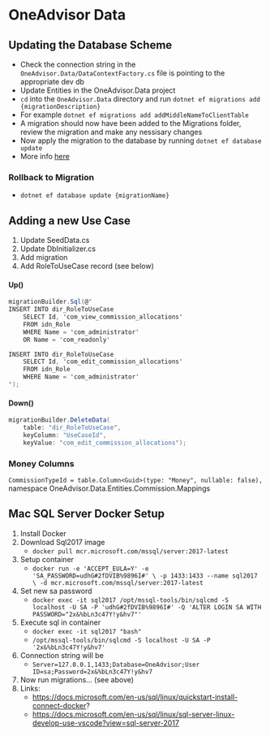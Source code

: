 # OneAdvisor Data

## Updating the Database Scheme

-   Check the connection string in the `OneAdvisor.Data/DataContextFactory.cs` file is pointing to the appropriate dev db
-   Update Entities in the OneAdvisor.Data project
-   `cd` into the `OneAdvisor.Data` directory and run `dotnet ef migrations add {migrationDescription}`
-   For example `dotnet ef migrations add addMiddleNameToClientTable`
-   A migration should now have been added to the Migrations folder, review the migration and make any nessisary changes
-   Now apply the migration to the database by running `dotnet ef database update`
-   More info [here](https://docs.microsoft.com/en-us/ef/core/managing-schemas/migrations/)

### Rollback to Migration

-   `dotnet ef database update {migrationName}`

## Adding a new Use Case

1. Update SeedData.cs
2. Update DbInitializer.cs
3. Add migration
4. Add RoleToUseCase record (see below)

#### Up()

```c#
migrationBuilder.Sql(@"
INSERT INTO dir_RoleToUseCase
    SELECT Id, 'com_view_commission_allocations'
    FROM idn_Role
    WHERE Name = 'com_administrator'
    OR Name = 'com_readonly'

INSERT INTO dir_RoleToUseCase
    SELECT Id, 'com_edit_commission_allocations'
    FROM idn_Role
    WHERE Name = 'com_administrator'
");
```

#### Down()

```c#
migrationBuilder.DeleteData(
    table: "dir_RoleToUseCase",
    keyColumn: "UseCaseId",
    keyValue: "com_edit_commission_allocations");
```

### Money Columns

`CommissionTypeId = table.Column<Guid>(type: "Money", nullable: false),`
namespace OneAdvisor.Data.Entities.Commission.Mappings

## Mac SQL Server Docker Setup

1. Install Docker
1. Download Sql2017 image
    - `docker pull mcr.microsoft.com/mssql/server:2017-latest`
1. Setup container
    - `docker run -e 'ACCEPT_EULA=Y' -e 'SA_PASSWORD=udhG#2fDVIB%9896I#' \ -p 1433:1433 --name sql2017 \ -d mcr.microsoft.com/mssql/server:2017-latest`
1. Set new sa password
    - `docker exec -it sql2017 /opt/mssql-tools/bin/sqlcmd -S localhost -U SA -P 'udhG#2fDVIB%9896I#' -Q 'ALTER LOGIN SA WITH PASSWORD="2x&%bLn3c47Y!y&hv7"'`
1. Execute sql in container
    - `docker exec -it sql2017 "bash"`
    - `/opt/mssql-tools/bin/sqlcmd -S localhost -U SA -P '2x&%bLn3c47Y!y&hv7'`
1. Connection string will be
    - `Server=127.0.0.1,1433;Database=OneAdvisor;User ID=sa;Password=2x&%bLn3c47Y!y&hv7`
1. Now run migrations... (see above)
1. Links:
    - https://docs.microsoft.com/en-us/sql/linux/quickstart-install-connect-docker?
    - https://docs.microsoft.com/en-us/sql/linux/sql-server-linux-develop-use-vscode?view=sql-server-2017
